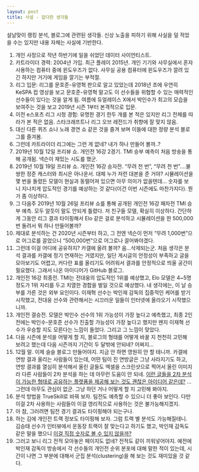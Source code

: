 ```yaml
---
layout: post
title: 사설 - 잡다한 생각들
---
```


설날맞이 랭킹 분석, 블로그에 관련된 생각들. 신상 노출을 피하기 위해 사실을 덜 적었을 수는 있지만 내용 자체는 사실에 기반한다.

1. 개인 사정으로 작년 하반기에 일을 쉬었던 데이터 사이언티스트. 
2. 카트라이더 경력: 2004년 가입. 최근 플레이 2015년. 개인 기기와 사무실에서 혼자 사용하는 컴퓨터 중에 윈도우즈가 없다. 사무실 공용 컴퓨터에 윈도우즈가 깔려 있긴 하지만 거기에 게임을 깔기는 부적절.
3. 리그 입문: 리그를 문호준-유영혁 판으로 알고 있었는데 2018년 초에 우연히 KeSPA 컵 영상을 보고 문호준-유영혁 말고도 이 선수들을 위협할 수 있는 매력적인 선수들이 있다는 것을 알게 됨. 여름에 듀얼레이스 X에서 박인수가 최고의 모습을 보여주는 것을 보고 2019년 시즌 1부터 본격적으로 입문.
4. 이전 e스포츠 리그 시청 경험: 유명한 경기 한두 개를 본 적은 있지만 리그 전체를 따라가 본 적은 없음. 스타크래프트나 리그 오브 레전드가 취향에 잘 맞지 않음. 
5. 대신 다른 퀴즈 쇼나 노래 경연 쇼 같은 것을 즐겨 보며 이들에 대한 정량 분석 블로그를 즐겨봄.
6. 그런데 카트라이더 리그에는 그런 게 없네? 내가 하나 만들어 볼까..?
7. 2019년 10월 12일 프리뷰 쇼. 개인전 16강 2경기. TMI 승부 예측이 처음 방송을 통해 공개됨. 넥슨이 재밌는 시도를 했군.
8. 2019년 10월 19일 프리뷰 쇼. 개인전 16강 승자전. “무려 천 번”, “무려 천 번”....불쌍한 정준 캐스터와 최시은 아나운서. 대체 누가 저런 대본을 준 거야? 시뮬레이션을 몇 번을 돌렸든 모델이 현실과 동떨어져 있으면 아무 의미가 없을텐데... 숫자를 보니 지나치게 압도적인 경기를 예상하는 것 같다(이건 이번 시즌에도 마찬가지다). 뭔가 좀 이상하다. 
9. 그 다음주 2019년 10월 26일 프리뷰 쇼를 통해 공개된 개인전 16강 패자전 TMI 승부 예측. 모두 알듯이 말도 안되게 틀렸다. 저 친구들 모델, 확실히 이상하다. 간단하게 그동안 리그 결과 타이핑해서 Elo 같은 걸로 분석하고 시뮬레이션을 한 500,000번 돌려서 뭐 하나 만들어볼까?
10. 제대로 분석하는 건 2020년 시즌부터 하고, 그 전엔 넥슨이 먼저 “무려 1,000번”으로 어그로를 끌었으니 “500,000번”으로 어그로나 끌어봐야겠다.
11. 그런데 이걸 어디에 공유하지? 카갤에 올려 볼까? 음...삭제되는군. 처음 생각은 분석 결과를 카갤에 정기 연재하는 거였지만, 일단 게시글의 안정성이 부족하고 글을 모아보기도 어렵고, 커다란 표를 올리기도 어려워서 결과를 안정적으로 띄울 공간이 필요했다. 그래서 나온 아이디어가 GitHub 블로그.
12. 개인전 16강 최종전. TMI는 전대웅의 압도적인 1위를 예상했고, Elo 모델은 4~5명 정도가 1위 자리를 두고 치열한 경합을 벌일 것으로 예상했다. 내 생각에는, 이 날 승부를 가른 것은 외부 요인이다. 이재혁 선수는 박인재 감독의 집중적인 케어를 받기 시작했고, 전대웅 선수와 관련해서는 시끄러운 일들이 인터넷에 올라오기 시작했으니까.
13. 개인전 결승전. 모델은 박인수 선수의 1위 가능성이 가장 높다고 예측했고, 최종 2인전에는 박인수-문호준 선수가 진출할 가능성이 가장 높다고 했지만 왠지 이재혁 선수가 우승할 지도 모른다는 느낌이 들었다. 그리고 그 느낌이 맞았다.
14. 다음 시즌에 분석을 어떻게 할 지, 블로그의 형태를 어떻게 바꿀 지 천천히 고민해 보려고 했는데 다음 시즌까지 기간이 두 달밖에 안되네? 어쩌지...
15. 12월 말. 이제 슬슬 블로그 만들어야지. 지금 안 하면 영원히 안 할 테니까. 카갤에 연방 결과 올리는 사람들이 있는데, 어떤 팀이 진 연방글은 그냥 사라지기도 하고, 연방 결과를 열심히 분석해서 올린 글들도 엑셀을 스크린샷으로 찍어서 올린 이미지라 다른 사람들이 2차 분석을 하는 데 아무런 도움이 안 되네. [이런 글들을 2차 분석이 가능한 형태로 공유하는 플랫폼을 제공해 보는 것도 괜찮은 아이디어 같은데?](https://gall.dcinside.com/board/view/?id=kart&no=1521827) ... 그런데 아무도 관심이 없군. 그냥 하던 거나 어떻게 할 지 고민해 봐야지.
16. 분석 방법을 TrueSkill로 바꿔 보자. 팀전도 예측할 수 있으니 더 좋아 보인다. 다만 이걸 2차 사용하는 사람들이 이걸 영리적으로 사용하는 것은 불가능해지겠지.
17. 아 참, 그러려면 팀전 경기 결과도 타이핑해야 되는구나. 
18. 하는 김에 개인전 트랙 정보도 타이핑해 보자. 그럼 트랙 별 분석도 가능해질테니. 김승태 선수가 인터뷰에서 운동장 트랙이 잘 맞는다고 하기도 했고, 박인재 감독도 같은 말을 했으니 [이걸 직접 숫자로 볼 수 있지 않을까?](https://kartranking.github.io/gimseungtae/)
19. 그러고 보니 리그 전적 모아놓은 페이지도 없네? 전적도 같이 끼워넣어야지. 예전에 박인재 감독이 방송에서 각 선수들의 개인전 순위 분포에 대해 말한 적이 있는데, 시간이 나면 그 부분에 대해서 군집 분석(clustering)을 해 보는 것도 재미있을 것 같다.
